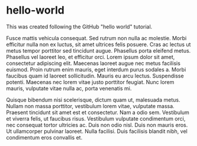 # hello-world
This was created following the GitHub "hello world" tutorial.

Fusce mattis vehicula consequat. Sed rutrum non nulla ac molestie. Morbi efficitur nulla non ex luctus, sit amet ultrices felis posuere. Cras ac lectus ut metus tempor porttitor sed tincidunt augue. Phasellus porta eleifend metus. Phasellus vel laoreet leo, et efficitur orci. Lorem ipsum dolor sit amet, consectetur adipiscing elit. Maecenas laoreet augue nec metus facilisis euismod. Proin rutrum enim mauris, eget interdum purus sodales a. Morbi faucibus quam id laoreet sollicitudin. Mauris eu arcu lectus. Suspendisse potenti. Maecenas nec lorem vitae justo porttitor feugiat. Nunc lorem mauris, vulputate vitae nulla ac, porta venenatis mi.

Quisque bibendum nisi scelerisque, dictum quam ut, malesuada metus. Nullam non massa porttitor, vestibulum lorem vitae, vulputate massa. Praesent tincidunt sit amet est et consectetur. Nam a odio sem. Vestibulum et viverra felis, ut faucibus risus. Vestibulum vulputate condimentum orci, nec consequat tortor ultricies ac. Duis non odio nisl. Duis non mauris eros. Ut ullamcorper pulvinar laoreet. Nulla facilisi. Duis facilisis blandit nibh, vel condimentum eros convallis et.
